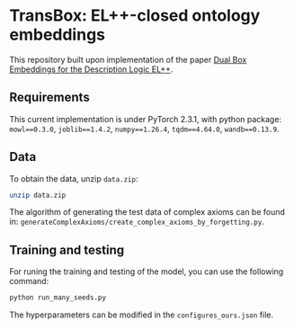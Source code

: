 # TransBox: EL++-closed ontology embeddings

This repository built upon implementation of the paper [Dual Box Embeddings for the Description Logic EL++](https://arxiv.org/abs/2301.11118).

## Requirements

This current implementation is under PyTorch 2.3.1, with python package:
`mowl==0.3.0`, `joblib==1.4.2`, `numpy==1.26.4`, `tqdm==4.64.0`, `wandb==0.13.9`.

## Data

To obtain the data, unzip `data.zip`:

```sh
unzip data.zip
```

The algorithm of generating the test data of complex axioms can be found in: `generateComplexAxioms/create_complex_axioms_by_forgetting.py`.

## Training and testing
For runing the training and testing of the model, you can use the following command:

```sh
python run_many_seeds.py
```

The hyperparameters can be modified in the `configures_ours.json` file.